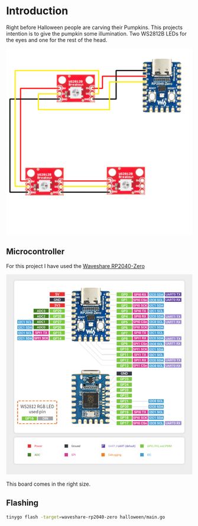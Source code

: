 # Introduction

Right before Halloween people are carving their Pumpkins. This projects intention is to give the pumpkin some illumination. Two WS2812B LEDs for the eyes and one for the rest of the head.

![Schematic](doc/images/halloween.png)

## Microcontroller

For this project I have used the [Waveshare RP2040-Zero](https://www.waveshare.com/rp2040-zero.htm)

![Waveshare RP2040-Zero](doc/images/RP2040-Zero-details-7.jpg)

This board comes in the right size.


## Flashing

```sh
tinygo flash -target=waveshare-rp2040-zero halloween/main.go
```